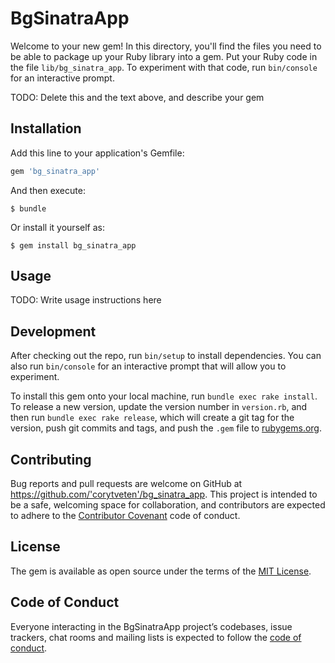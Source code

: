 # BgSinatraApp

Welcome to your new gem! In this directory, you'll find the files you need to be able to package up your Ruby library into a gem. Put your Ruby code in the file `lib/bg_sinatra_app`. To experiment with that code, run `bin/console` for an interactive prompt.

TODO: Delete this and the text above, and describe your gem

## Installation

Add this line to your application's Gemfile:

```ruby
gem 'bg_sinatra_app'
```

And then execute:

    $ bundle

Or install it yourself as:

    $ gem install bg_sinatra_app

## Usage

TODO: Write usage instructions here

## Development

After checking out the repo, run `bin/setup` to install dependencies. You can also run `bin/console` for an interactive prompt that will allow you to experiment.

To install this gem onto your local machine, run `bundle exec rake install`. To release a new version, update the version number in `version.rb`, and then run `bundle exec rake release`, which will create a git tag for the version, push git commits and tags, and push the `.gem` file to [rubygems.org](https://rubygems.org).

## Contributing

Bug reports and pull requests are welcome on GitHub at https://github.com/'corytveten'/bg_sinatra_app. This project is intended to be a safe, welcoming space for collaboration, and contributors are expected to adhere to the [Contributor Covenant](http://contributor-covenant.org) code of conduct.

## License

The gem is available as open source under the terms of the [MIT License](https://opensource.org/licenses/MIT).

## Code of Conduct

Everyone interacting in the BgSinatraApp project’s codebases, issue trackers, chat rooms and mailing lists is expected to follow the [code of conduct](https://github.com/'corytveten'/bg_sinatra_app/blob/master/CODE_OF_CONDUCT.md).
